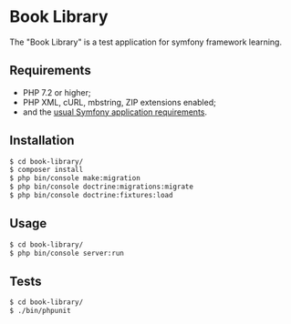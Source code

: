 Book Library
============

The "Book Library" is a test application for symfony framework learning.

Requirements
------------

  * PHP 7.2 or higher;
  * PHP XML, cURL, mbstring, ZIP extensions enabled;
  * and the [usual Symfony application requirements][1].

Installation
------------


```bash
$ cd book-library/
$ composer install
$ php bin/console make:migration
$ php bin/console doctrine:migrations:migrate
$ php bin/console doctrine:fixtures:load
```

Usage
-----

```bash
$ cd book-library/
$ php bin/console server:run
```

Tests
-----

```bash
$ cd book-library/
$ ./bin/phpunit
```

[1]: https://symfony.com/doc/current/reference/requirements.html
